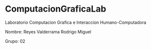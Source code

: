 # ComputacionGraficaLab

Laboratorio Computacion Grafica e Interaccion Humano-Computadora

Nombre: Reyes Valderrama Rodrigo Miguel

Grupo: 02
